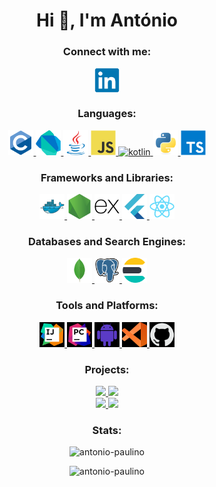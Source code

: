 <h1 align="center">Hi 👋, I'm António</h1>
<h3 align="center">Connect with me:</h3>
<p align="center">
  <a href="https://linkedin.com/in/antónio-paulino-6117a8259" target="blank">
    <img align="center" src="https://raw.githubusercontent.com/devicons/devicon/master/icons/linkedin/linkedin-original.svg" alt="antónio-paulino-6117a8259" height="40" width="40" />
  </a>
</p>

<h3 align="center">Languages:</h3>
<p align="center"> 
  <a href="https://www.cprogramming.com/" target="_blank" rel="noreferrer"> 
    <img src="https://raw.githubusercontent.com/devicons/devicon/master/icons/c/c-original.svg" alt="c" width="40" height="40"/> 
  </a> 
  <a href="https://dart.dev" target="_blank" rel="noreferrer"> 
    <img src="https://raw.githubusercontent.com/devicons/devicon/master/icons/dart/dart-original.svg" alt="dart" width="40" height="40"/> 
  </a> 
  <a href="https://www.java.com" target="_blank" rel="noreferrer"> 
    <img src="https://raw.githubusercontent.com/devicons/devicon/master/icons/java/java-original.svg" alt="java" width="40" height="40"/> 
  </a> 
  <a href="https://developer.mozilla.org/en-US/docs/Web/JavaScript" target="_blank" rel="noreferrer"> 
    <img src="https://raw.githubusercontent.com/devicons/devicon/master/icons/javascript/javascript-original.svg" alt="javascript" width="40" height="40"/> 
  </a> 
  <a href="https://kotlinlang.org" target="_blank" rel="noreferrer"> 
    <img src="https://www.vectorlogo.zone/logos/kotlinlang/kotlinlang-icon.svg" alt="kotlin" width="40" height="40"/> 
  </a> 
  <a href="https://www.python.org" target="_blank" rel="noreferrer"> 
    <img src="https://raw.githubusercontent.com/devicons/devicon/master/icons/python/python-original.svg" alt="python" width="40" height="40"/> 
  </a> 
  <a href="https://www.typescriptlang.org/" target="_blank" rel="noreferrer"> 
    <img src="https://raw.githubusercontent.com/devicons/devicon/master/icons/typescript/typescript-original.svg" alt="typescript" width="40" height="40"/> 
  </a> 
</p>

<h3 align="center">Frameworks and Libraries:</h3>
<p align="center"> 
  <a href="https://www.docker.com/" target="_blank" rel="noreferrer"> 
    <img src="https://raw.githubusercontent.com/devicons/devicon/master/icons/docker/docker-original.svg" alt="docker" width="40" height="40"/> 
  </a> 
  <a href="https://nodejs.org/" target="_blank" rel="noreferrer"> 
    <img src="https://raw.githubusercontent.com/devicons/devicon/master/icons/nodejs/nodejs-original.svg" alt="nodejs" width="40" height="40"/> 
  </a> 
  <a href="https://expressjs.com" target="_blank" rel="noreferrer"> 
    <img src="https://raw.githubusercontent.com/devicons/devicon/master/icons/express/express-original.svg" alt="express" width="40" height="40"/> 
  </a> 
  <a href="https://flutter.dev" target="_blank" rel="noreferrer"> 
    <img src="https://raw.githubusercontent.com/devicons/devicon/master/icons/flutter/flutter-original.svg" alt="flutter" width="40" height="40"/> 
  </a> 
  <a href="https://reactjs.org/" target="_blank" rel="noreferrer"> 
    <img src="https://raw.githubusercontent.com/devicons/devicon/master/icons/react/react-original.svg" alt="react" width="40" height="40"/> 
  </a> 
</p>

<h3 align="center">Databases and Search Engines:</h3>
<p align="center"> 
  <a href="https://www.mongodb.com/" target="_blank" rel="noreferrer"> 
    <img src="https://raw.githubusercontent.com/devicons/devicon/master/icons/mongodb/mongodb-original.svg" alt="mongodb" width="40" height="40"/> 
  </a>
  <a href="https://www.postgresql.org/" target="_blank" rel="noreferrer"> 
    <img src="https://raw.githubusercontent.com/devicons/devicon/master/icons/postgresql/postgresql-original.svg" alt="postgresql" width="40" height="40"/> 
  </a>
  <a href="https://www.elastic.co/elasticsearch/" target="_blank" rel="noreferrer"> 
    <img src="https://raw.githubusercontent.com/devicons/devicon/master/icons/elasticsearch/elasticsearch-original.svg" alt="elasticsearch" width="40" height="40"/> 
  </a>
</p>

<h3 align="center">Tools and Platforms:</h3>
<p align="center"> 
  <a href="https://www.jetbrains.com/idea/" target="_blank" rel="noreferrer"> 
    <img src="https://raw.githubusercontent.com/devicons/devicon/master/icons/intellij/intellij-original.svg" alt="intellij" width="40" height="40" style="filter: invert(1);"/> 
  </a>
  <a href="https://www.jetbrains.com/pycharm/" target="_blank" rel="noreferrer"> 
    <img src="https://raw.githubusercontent.com/devicons/devicon/master/icons/pycharm/pycharm-original.svg" alt="pycharm" width="40" height="40" style="filter: invert(1);"/> 
  </a>
  <a href="https://developer.android.com/studio" target="_blank" rel="noreferrer"> 
    <img src="https://raw.githubusercontent.com/devicons/devicon/master/icons/android/android-plain.svg" alt="android studio" width="40" height="40" style="filter: invert(1);"/> 
  </a>
  <a href="https://code.visualstudio.com/" target="_blank" rel="noreferrer"> 
    <img src="https://raw.githubusercontent.com/devicons/devicon/master/icons/vscode/vscode-original.svg" alt="vscode" width="40" height="40" style="filter: invert(1);"/> 
  </a>
  <a href="https://github.com/" target="_blank" rel="noreferrer"> 
    <img src="https://raw.githubusercontent.com/devicons/devicon/master/icons/github/github-original.svg" alt="github" width="40" height="40" style="filter: invert(1);"/> 
  </a>
</p>


<h3 align="center">Projects:</h3>

<div align="center">
  <a href="https://github.com/antonio-paulino/sshclient" target="_blank" rel="noreferrer"> 
    <img src="https://github-readme-stats.vercel.app/api/pin/?username=antonio-paulino&repo=sshclient&theme=nord"/> 
  </a> 
  <a href="https://github.com/antonio-paulino/ComposeGo" target="_blank" rel="noreferrer"> 
    <img src="https://github-readme-stats.vercel.app/api/pin/?username=antonio-paulino&repo=ComposeGo&theme=nord"/> 
  </a> 
</div>


<div align="center">
  <a href="https://github.com/antonio-paulino/AccessControlSystem" target="_blank" rel="noreferrer"> 
    <img src="https://github-readme-stats.vercel.app/api/pin/?username=antonio-paulino&repo=AccessControlSystem&theme=nord"/> 
  </a>
  <a href="https://github.com/antonio-paulino/SECA" target="_blank" rel="noreferrer"> 
    <img src="https://github-readme-stats.vercel.app/api/pin/?username=antonio-paulino&repo=SECA&theme=nord"/> 
  </a>
  
</div>

<h3 align="center">Stats:</h3>

<p align = "center">
  <img src="https://github-readme-stats.vercel.app/api/top-langs/?username=antonio-paulino&theme=nord" alt="antonio-paulino" />
</p>


<p align = "center">
  <img src="https://github-readme-streak-stats.herokuapp.com/?user=antonio-paulino&theme=nord" alt="antonio-paulino" />
</p>


